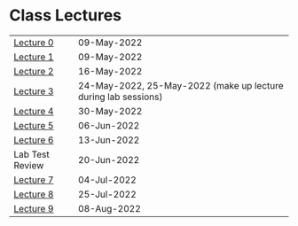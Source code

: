 
# Class Lectures
|          |            |
|----------|:-----------|
|[Lecture 0](lecture00.md)| 09-May-2022 |
|[Lecture 1](lecture01.md)| 09-May-2022 |
|[Lecture 2](lecture02.md)| 16-May-2022 |
|[Lecture 3](lecture03.md)| 24-May-2022, 25-May-2022 (make up lecture during lab sessions) |
|[Lecture 4](lecture04.md)| 30-May-2022 |
|[Lecture 5](lecture05.md)| 06-Jun-2022 |
|[Lecture 6](lecture05.md)| 13-Jun-2022 |
|Lab Test Review| 20-Jun-2022 |
|[Lecture 7](lecture07.md)| 04-Jul-2022 |
|[Lecture 8](lecture08.md)| 25-Jul-2022 |
|[Lecture 9](lecture09.md)| 08-Aug-2022 |